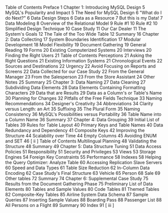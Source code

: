 Table of Contents
Preface 1
Chapter 1: Introducing MySQL Design 5
MySQL's Popularity and Impact 5
The Need for MySQL Design 6
"What do I do Next?" 6
Data Design Steps 6
Data as a Resource 7
But this is my Data! 7
Data Modeling 8
Overview of the Relational Model 9
Rule #1 10
Rule #2 10
Simplified Design Technique 10
Case Study 11
Our Car Dealer 11
The System's Goals 12
The Tale of the Too Wide Table 12
Summary 16
Chapter 2: Data Collecting 17
System Boundaries Identification 17
Modular Development 18
Model Flexibility 19
Document Gathering 19
General Reading 19
Forms 20
Existing Computerized Systems 20
Interviews 20
Finding the Right Users 21
Table of Contents
Perceptions 21
Asking the Right Questions 21
Existing Information Systems 21
Chronological Events 22
Sources and Destinations 22
Urgency 22
Avoid Focusing on Reports and Screens 22
Data Collected for our Case Study 22
From the General Manager 23
From the Salesperson 23
From the Store Assistant 24
Other Notes 25
Summary 25
Chapter 3: Data Naming 27
Data Cleaning 27
Subdividing Data Elements 28
Data Elements Containing Formatting Characters 29
Data that are Results 29
Data as a Column's or Table's Name 30
Planning for Changes 32
Pitfalls of the Free Fields Technique 33
Naming Recommendations 34
Designer's Creativity 34
Abbreviations 34
Clarity versus Length: an Art 35
Suffixing 35
The Plural Form 35
Naming Consistency 36
MySQL's Possibilities versus Portability 36
Table Name into a Column Name 36
Summary 37
Chapter 4: Data Grouping 39
Initial List of Tables 39
Rules for Table Layout 40
Primary Keys and Table Names 40
Data Redundancy and Dependency 41
Composite Keys 42
Improving the Structure 44
Scalability over Time 44
Empty Columns 45
Avoiding ENUM and SET 46
[ ii ]
Table of Contents
Multilingual Planning 48
Validating the Structure 48
Summary 49
Chapter 5: Data Structure Tuning 51
Data Access Policies 51
Responsibility 51
Security and Privileges 53
Views 53
Storage Engines 54
Foreign Key Constraints 55
Performance 58
Indexes 58
Helping the Query Optimizer: Analyze Table 60
Accessing Replication Slave Servers 60
Speed and Data Types 61
Table Size Reduction 62
In-Column Data Encoding 62
Case Study's Final Structure 63
Vehicle 65
Person 68
Sale 69
Other tables 72
Summary 74
Chapter 6: Supplemental Case Study 75
Results from the Document Gathering Phase 75
Preliminary List of Data Elements 80
Tables and Sample Values 80
Code Tables 81
Themed Tables 82
Composite-Key Tables 85
Airline System Data Schema 87
Sample Queries 87
Inserting Sample Values 88
Boarding Pass 88
Passenger List 88
All Persons on a Flight 89
Summary 90
Index 91
[ iii ]